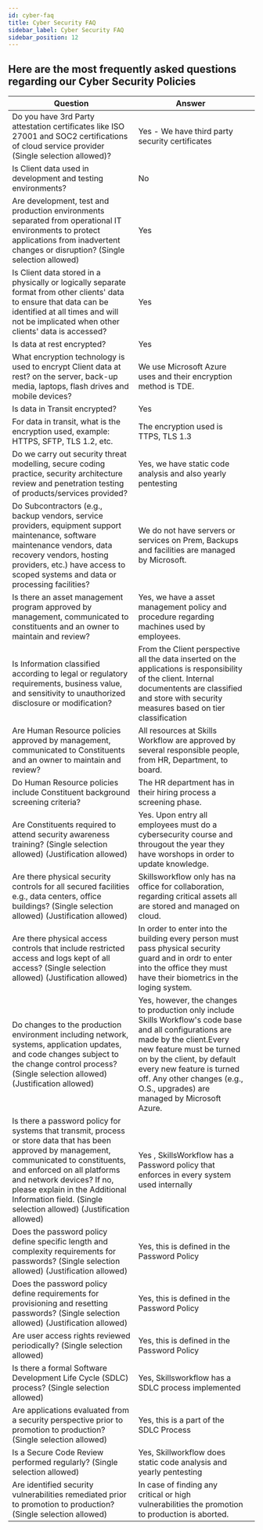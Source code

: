 ```yaml
---
id: cyber-faq
title: Cyber Security FAQ
sidebar_label: Cyber Security FAQ
sidebar_position: 12
---
```


## Here are the most frequently asked questions regarding our Cyber Security Policies

<table className="custom-table">
    <thead> 
        <tr>
            <th>Question</th>
            <th>Answer</th>
            <th></th>
        </tr>
    </thead>
    <tbody>
        <tr className="selected">
            <td>Do you have 3rd Party attestation certificates like ISO 27001 and SOC2 certifications of cloud service provider (Single selection allowed)?</td>
            <td>Yes - We have third party security certificates</td>
            <td></td>
        </tr>
        <tr className="selected">
            <td>Is Client data used in development and testing environments?</td>
            <td>No</td>
            <td></td>
        </tr>
         <tr className="selected">
            <td>Are development, test and production environments separated from operational IT environments to protect applications from inadvertent changes or disruption?  (Single selection allowed)</td>
            <td>Yes</td>
            <td></td>
        </tr>
         <tr className="selected">
            <td>Is  Client data stored in a physically or logically separate format from other clients' data to ensure that data can be identified at all times and will not be implicated when other clients' data is accessed?</td>
            <td>Yes</td>
            <td></td>
        </tr>
         <tr className="selected">
            <td>Is data at rest encrypted?</td>
            <td>Yes</td>
            <td></td>
        </tr>
        <tr className="selected">
            <td>What encryption technology is used to encrypt Client data at rest? on the server, back-up media, laptops, flash drives and mobile devices?</td>
            <td>We use Microsoft Azure uses and their encryption method is TDE.</td>
            <td></td>
        </tr>
        <tr className="selected">
            <td> Is data in Transit encrypted? </td>
            <td>Yes</td>
            <td></td>
        </tr>
        <tr className="selected">
            <td>For data in transit, what is the encryption used, example: HTTPS, SFTP, TLS 1.2, etc.</td>
            <td>The encryption used is TTPS, TLS 1.3</td>
            <td></td>
        </tr>
        <tr className="selected">
            <td>Do we carry out security threat modelling, secure coding practice, security architecture review and penetration testing of products/services provided?</td>
            <td>Yes, we have static code analysis and also yearly pentesting</td>
            <td></td>
        </tr>
         <tr className="selected">
            <td>Do Subcontractors (e.g., backup vendors, service providers, equipment support maintenance, software maintenance vendors, data recovery vendors, hosting providers, etc.) have access to scoped systems and data or processing facilities?</td>
            <td>We do not have servers or services on Prem, Backups and facilities are managed by Microsoft.</td>
            <td></td>
        </tr>
            <tr className="selected">
            <td>Is there an asset management program approved by management, communicated to constituents and an owner to maintain and review? </td>
            <td>Yes, we have a asset management policy and procedure regarding machines used by employees.</td>
            <td></td>
        </tr>
         <tr className="selected">
            <td>Is Information classified according to legal or regulatory requirements, business value, and sensitivity to unauthorized disclosure or modification? </td>
            <td>From the Client perspective all the data inserted on the applications is responsibility of the client. Internal documentents are classified and store with security measures based on tier classification</td>
            <td></td>
        </tr>
         <tr className="selected">
            <td>Are Human Resource policies approved by management, communicated to Constituents and an owner to maintain and review?</td>
            <td>All resources at Skills Workflow are approved by several responsible people, from HR, Department, to board.</td>
            <td></td>
        </tr>
         <tr className="selected">
            <td>Do Human Resource policies include Constituent background screening criteria?</td>
            <td>The HR department has in their hiring process a screening phase.</td>
            <td></td>
        </tr>
          <tr className="selected">
            <td>Are Constituents required to attend security awareness training? (Single selection allowed) (Justification allowed)</td>
            <td>Yes. Upon entry all employees must do a cybersecurity course and througout the year they have worshops in order to update knowledge.</td>
            <td></td>
        </tr>
         <tr className="selected">
            <td>Are there physical security controls for all secured facilities e.g., data centers, office buildings? (Single selection allowed) (Justification allowed)</td>
            <td>Skillsworkflow only has na office for collaboration, regarding critical assets all are stored and managed on cloud.</td>
            <td></td>
        </tr>
         <tr className="selected">
            <td>Are there physical access controls that include restricted access and logs kept of all access? (Single selection allowed) (Justification allowed)</td>
            <td>In order to enter into the building every person must pass physical security guard and in ordr to enter into the office they must have their biometrics in the loging system.</td>
            <td></td>
        </tr>
          <tr className="selected">
            <td>Do changes to the production environment including network, systems, application updates, and code changes subject to the change control process? (Single selection allowed) (Justification allowed)</td>
            <td>Yes, however, the changes to production only include Skills Workflow's code base and all configurations are made by the client.Every new feature must be turned on by the client, by default every new feature is turned off. Any other changes (e.g., O.S., upgrades) are managed by Microsoft Azure.</td>
            <td></td>
        </tr>
         <tr className="selected">
            <td>Is there a password policy for systems that transmit, process or store data that has been approved by management, communicated to constituents, and enforced on all platforms and network devices? If no, please explain in the Additional Information field. (Single selection allowed) (Justification allowed)</td>
            <td>Yes , SkillsWorkflow has a Password policy that enforces in every system used internally</td>
            <td></td>
        </tr>
       <tr className="selected">
            <td>Does the password policy define specific length and complexity requirements for passwords? (Single selection allowed) (Justification allowed)</td>
            <td>Yes, this is defined in the Password Policy</td>
            <td></td>
        </tr>
        <tr className="selected">
            <td>Does the password policy define requirements for provisioning and resetting passwords? (Single selection allowed) (Justification allowed)</td>
            <td>Yes, this is defined in the Password Policy</td>
            <td></td>
        </tr>
         <tr className="selected">
            <td> Are user access rights reviewed periodically? (Single selection allowed)</td>
            <td>Yes, this is defined in the Password Policy</td>
            <td></td>
        </tr>
         <tr className="selected">
            <td>Is there a formal Software Development Life Cycle (SDLC) process? (Single selection allowed)</td>
            <td>Yes, Skillsworkflow has a SDLC process implemented</td>
            <td></td>
        </tr>
         <tr className="selected">
            <td>Are applications evaluated from a security perspective prior to promotion to production? (Single selection allowed)</td>
            <td>Yes, this is a part of the SDLC Process</td>
            <td></td>
        </tr>
          <tr className="selected">
            <td> Is a Secure Code Review performed regularly? (Single selection allowed)</td>
            <td>Yes, Skillworkflow does static code analysis and yearly pentesting</td>
            <td></td>
        </tr>
         <tr className="selected">
            <td>Are identified security vulnerabilities remediated prior to promotion to production? (Single selection allowed)</td>
            <td>In case of finding any critical or high vulnerabilities the promotion to production is aborted.</td>
            <td></td>
        </tr>     
    </tbody>
</table> 